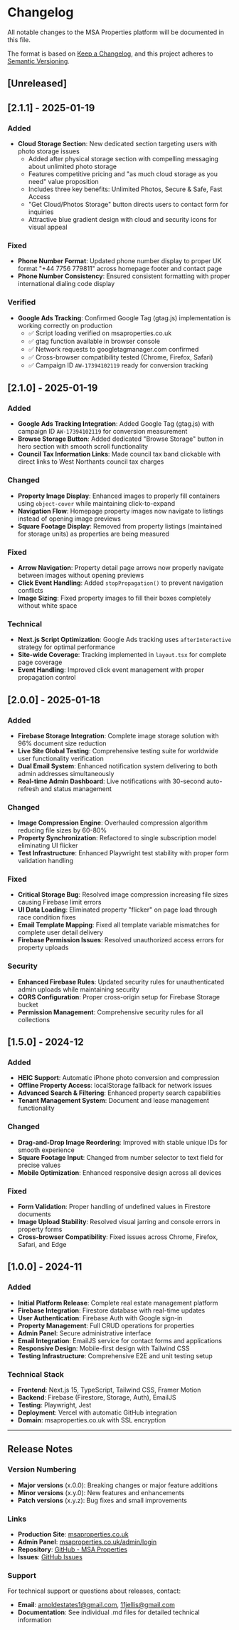 # Changelog

All notable changes to the MSA Properties platform will be documented in this file.

The format is based on [Keep a Changelog](https://keepachangelog.com/en/1.0.0/),
and this project adheres to [Semantic Versioning](https://semver.org/spec/v2.0.0.html).

## [Unreleased]

## [2.1.1] - 2025-01-19

### Added
- **Cloud Storage Section**: New dedicated section targeting users with photo storage issues
  - Added after physical storage section with compelling messaging about unlimited photo storage
  - Features competitive pricing and "as much cloud storage as you need" value proposition
  - Includes three key benefits: Unlimited Photos, Secure & Safe, Fast Access
  - "Get Cloud/Photos Storage" button directs users to contact form for inquiries
  - Attractive blue gradient design with cloud and security icons for visual appeal

### Fixed
- **Phone Number Format**: Updated phone number display to proper UK format "+44 7756 779811" across homepage footer and contact page
- **Phone Number Consistency**: Ensured consistent formatting with proper international dialing code display

### Verified
- **Google Ads Tracking**: Confirmed Google Tag (gtag.js) implementation is working correctly on production
  - ✅ Script loading verified on msaproperties.co.uk
  - ✅ gtag function available in browser console
  - ✅ Network requests to googletagmanager.com confirmed
  - ✅ Cross-browser compatibility tested (Chrome, Firefox, Safari)
  - ✅ Campaign ID `AW-17394102119` ready for conversion tracking

## [2.1.0] - 2025-01-19

### Added
- **Google Ads Tracking Integration**: Added Google Tag (gtag.js) with campaign ID `AW-17394102119` for conversion measurement
- **Browse Storage Button**: Added dedicated "Browse Storage" button in hero section with smooth scroll functionality
- **Council Tax Information Links**: Made council tax band clickable with direct links to West Northants council tax charges

### Changed
- **Property Image Display**: Enhanced images to properly fill containers using `object-cover` while maintaining click-to-expand
- **Navigation Flow**: Homepage property images now navigate to listings instead of opening image previews
- **Square Footage Display**: Removed from property listings (maintained for storage units) as properties are being measured

### Fixed
- **Arrow Navigation**: Property detail page arrows now properly navigate between images without opening previews
- **Click Event Handling**: Added `stopPropagation()` to prevent navigation conflicts
- **Image Sizing**: Fixed property images to fill their boxes completely without white space

### Technical
- **Next.js Script Optimization**: Google Ads tracking uses `afterInteractive` strategy for optimal performance
- **Site-wide Coverage**: Tracking implemented in `layout.tsx` for complete page coverage
- **Event Handling**: Improved click event management with proper propagation control

## [2.0.0] - 2025-01-18

### Added
- **Firebase Storage Integration**: Complete image storage solution with 96% document size reduction
- **Live Site Global Testing**: Comprehensive testing suite for worldwide user functionality verification
- **Dual Email System**: Enhanced notification system delivering to both admin addresses simultaneously
- **Real-time Admin Dashboard**: Live notifications with 30-second auto-refresh and status management

### Changed
- **Image Compression Engine**: Overhauled compression algorithm reducing file sizes by 60-80%
- **Property Synchronization**: Refactored to single subscription model eliminating UI flicker
- **Test Infrastructure**: Enhanced Playwright test stability with proper form validation handling

### Fixed
- **Critical Storage Bug**: Resolved image compression increasing file sizes causing Firebase limit errors
- **UI Data Loading**: Eliminated property "flicker" on page load through race condition fixes
- **Email Template Mapping**: Fixed all template variable mismatches for complete user detail delivery
- **Firebase Permission Issues**: Resolved unauthorized access errors for property uploads

### Security
- **Enhanced Firebase Rules**: Updated security rules for unauthenticated admin uploads while maintaining security
- **CORS Configuration**: Proper cross-origin setup for Firebase Storage bucket
- **Permission Management**: Comprehensive security rules for all collections

## [1.5.0] - 2024-12

### Added
- **HEIC Support**: Automatic iPhone photo conversion and compression
- **Offline Property Access**: localStorage fallback for network issues
- **Advanced Search & Filtering**: Enhanced property search capabilities
- **Tenant Management System**: Document and lease management functionality

### Changed
- **Drag-and-Drop Image Reordering**: Improved with stable unique IDs for smooth experience
- **Square Footage Input**: Changed from number selector to text field for precise values
- **Mobile Optimization**: Enhanced responsive design across all devices

### Fixed
- **Form Validation**: Proper handling of undefined values in Firestore documents
- **Image Upload Stability**: Resolved visual jarring and console errors in property forms
- **Cross-browser Compatibility**: Fixed issues across Chrome, Firefox, Safari, and Edge

## [1.0.0] - 2024-11

### Added
- **Initial Platform Release**: Complete real estate management platform
- **Firebase Integration**: Firestore database with real-time updates
- **User Authentication**: Firebase Auth with Google sign-in
- **Property Management**: Full CRUD operations for properties
- **Admin Panel**: Secure administrative interface
- **Email Integration**: EmailJS service for contact forms and applications
- **Responsive Design**: Mobile-first design with Tailwind CSS
- **Testing Infrastructure**: Comprehensive E2E and unit testing setup

### Technical Stack
- **Frontend**: Next.js 15, TypeScript, Tailwind CSS, Framer Motion
- **Backend**: Firebase (Firestore, Storage, Auth), EmailJS
- **Testing**: Playwright, Jest
- **Deployment**: Vercel with automatic GitHub integration
- **Domain**: msaproperties.co.uk with SSL encryption

---

## Release Notes

### Version Numbering
- **Major versions** (x.0.0): Breaking changes or major feature additions
- **Minor versions** (x.y.0): New features and enhancements
- **Patch versions** (x.y.z): Bug fixes and small improvements

### Links
- **Production Site**: [msaproperties.co.uk](https://msaproperties.co.uk)
- **Admin Panel**: [msaproperties.co.uk/admin/login](https://msaproperties.co.uk/admin/login)
- **Repository**: [GitHub - MSA Properties](https://github.com/Jrogbaaa/MSA.git)
- **Issues**: [GitHub Issues](https://github.com/Jrogbaaa/MSA.git/issues)

### Support
For technical support or questions about releases, contact:
- **Email**: arnoldestates1@gmail.com, 11jellis@gmail.com
- **Documentation**: See individual .md files for detailed technical information 